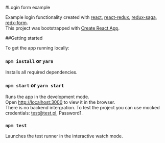 #Login form example

Example login functionality created with [react](https://reactjs.org/), [react-redux](https://github.com/reduxjs/react-redux), [redux-saga](https://github.com/redux-saga/redux-saga), [redx-form](https://redux-form.com).<br>
This project was bootstrapped with [Create React App](https://github.com/facebookincubator/create-react-app).

##Getting started

To get the app running locally:

### `npm install` or `yarn`

Installs all required dependencies.

### `npm start` or `yarn start`

Runs the app in the development mode.<br>
Open [http://localhost:3000](http://localhost:3000) to view it in the browser.<br>
There is no backend intergration. To test the project you can use mocked credentials: test@test.pl, Password1.

### `npm test`

Launches the test runner in the interactive watch mode.
